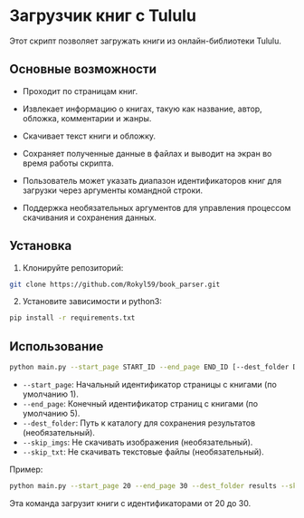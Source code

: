 # Загрузчик книг с Tululu

Этот скрипт позволяет загружать книги из онлайн-библиотеки Tululu.


## Основные возможности

* Проходит по страницам книг.

* Извлекает информацию о книгах, такую как название, автор, обложка, комментарии и жанры.

* Скачивает текст книги и обложку.

* Сохраняет полученные данные в файлах и выводит на экран во время работы скрипта.

* Пользователь может указать диапазон идентификаторов книг для загрузки через аргументы командной строки.

* Поддержка необязательных аргументов для управления процессом скачивания и сохранения данных.

## Установка

1. Клонируйте репозиторий:

```bash
git clone https://github.com/Rokyl59/book_parser.git
```

2. Установите зависимости и python3:

```bash
pip install -r requirements.txt
```

## Использование

```bash
python main.py --start_page START_ID --end_page END_ID [--dest_folder DEST_FOLDER] [--skip_imgs] [--skip_txt]
```

* `--start_page`: Начальный идентификатор страницы с книгами (по умолчанию 1).
* `--end_page`: Конечный идентификатор страниц с книгами (по умолчанию 5).
* `--dest_folder`: Путь к каталогу для сохранения результатов (необязательный).
* `--skip_imgs`: Не скачивать изображения (необязательный).
* `--skip_txt`: Не скачивать текстовые файлы (необязательный).

Пример:

```bash
python main.py --start_page 20 --end_page 30 --dest_folder results --skip_txt
```

Эта команда загрузит книги с идентификаторами от 20 до 30.

